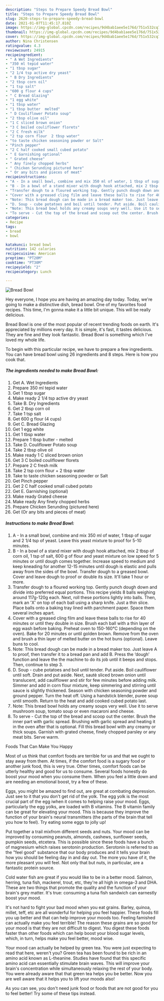 ```yaml
---
description: "Steps to Prepare Speedy Bread Bowl"
title: "Steps to Prepare Speedy Bread Bowl"
slug: 2620-steps-to-prepare-speedy-bread-bowl
date: 2021-01-07T11:45:17.810Z
image: https://img-global.cpcdn.com/recipes/9d4bab1aee5e176d/751x532cq70/bread-bowl-recipe-main-photo.jpg
thumbnail: https://img-global.cpcdn.com/recipes/9d4bab1aee5e176d/751x532cq70/bread-bowl-recipe-main-photo.jpg
cover: https://img-global.cpcdn.com/recipes/9d4bab1aee5e176d/751x532cq70/bread-bowl-recipe-main-photo.jpg
author: Nina Christensen
ratingvalue: 4.3
reviewcount: 24915
recipeingredient:
- " A Wet Ingredients"
- "350 ml tepid water"
- "1 tbsp sugar"
- "2 1/4 tsp active dry yeast"
- " B Dry Ingredients"
- "2 tbsp corn oil"
- "1 tsp salt"
- "600 g flour 4 cups"
- " C Bread Glazing"
- "1 egg white"
- "1 tbsp water"
- "1 tbsp butter  melted"
- " D Couliflower Potato soup"
- "2 tbsp olive oil"
- "1 C sliced brown onion"
- "3 C boiled couliflower florets"
- "2 C fresh milk"
- "2 tsp corn flour  2 tbsp water"
- "to taste chicken seasoning powder or Salt"
- "Pinch pepper"
- "2 C half cooked small cubed potato"
- " E Garnishing optional"
- " Grated cheese"
- " Any finely chopped herbs"
- " Chicken Serunding pictured here"
- " Or any bits and pieces of meat"
recipeinstructions:
- "A - In a small bowl, combine and mix 350 ml of water, 1 tbsp of sugar and 2 1/4 tsp of yeast. Leave this yeast mixture to proof for 5-10 minutes."
- "B - In a bowl of a stand mixer with dough hook attached, mix 2 tbsp of corn oil, 1 tsp of salt, 600 g of flour and yeast mixture on low speed for 5 minutes or until dough comes together. Increase speed to medium and keep kneading for another 12-15 minutes until dough is elastic and pulls away from the sides of the bowl. Transfer dough to a greased bowl. Cover and leave dough to proof or double its size. It&#39;ll take 1 hour or more."
- "Transfer dough to a floured working top. Gently punch dough down and divide into preferred equal portions. This recipe yields 8 balls weighing around 117g-120g each. Next, roll these portions lightly into balls. Then, mark an &#39;X&#39; on top of each ball using a sharp knife. Just a thin slice. Place balls onto a baking tray lined with parchment paper. Space them several inches apart."
- "Cover with a greased cling film and leave these balls to rise for 40 minutes or until they double in size. Brush each ball with a thin layer of egg wash before baking. Preheat oven to 150-160°C (depending on the oven). Bake for 20 minutes or until golden brown. Remove from the oven and brush a thin layer of melted butter on the hot buns (optional). Leave buns to cool."
- "Note: This bread dough can be made in a bread maker too. Just leave A to proof, then transfer it to a bread pan and add B. Press the ‘dough’ function and leave the the machine to do its job until it beeps and stops. Then, continue to step 3."
- "D. Soup - cube potatoes and boil until tender. Put aside. Boil cauliflower until soft. Drain and put aside. Next, sautè sliced brown onion until translucent, add cauliflower and stir for few minutes before adding milk. Simmer and add in corn flour mixture, keep simmering and stirring until sauce is slightly thickened. Season with chicken seasoning powder and ground pepper. Turn the heat off. Using a handstick blender, puree soup until smooth. Return to the heat and add cooked cubed potato last."
- "Note: This bread bowl holds any creamy soups very well. Use it to serve mushroom soup, tomato soup or even macaroni and cheese."
- "To serve - Cut the top of the bread and scoop out the center. Brush the inner part with garlic spread. Brushing with garlic spread and heating it in the oven after that is optional. Fill this bread bowl with any creamy or thick soups. Garnish with grated cheese, finely chopped parsley or any meat bits. Serve warm."
categories:
- Recipe
tags:
- bread
- bowl

katakunci: bread bowl 
nutrition: 142 calories
recipecuisine: American
preptime: "PT20M"
cooktime: "PT30M"
recipeyield: "2"
recipecategory: Lunch

---
```



![Bread Bowl](https://img-global.cpcdn.com/recipes/9d4bab1aee5e176d/751x532cq70/bread-bowl-recipe-main-photo.jpg)

Hey everyone, I hope you are having an amazing day today. Today, we're going to make a distinctive dish, bread bowl. One of my favorites food recipes. This time, I'm gonna make it a little bit unique. This will be really delicious.



Bread Bowl is one of the most popular of recent trending foods on earth. It's appreciated by millions every day. It is simple, it's fast, it tastes delicious. They are fine and they look fantastic. Bread Bowl is something which I've loved my whole life.


To begin with this particular recipe, we have to prepare a few ingredients. You can have bread bowl using 26 ingredients and 8 steps. Here is how you cook that.

<!--inarticleads1-->

##### The ingredients needed to make Bread Bowl:

1. Get  A. Wet Ingredients
1. Prepare 350 ml tepid water
1. Get 1 tbsp sugar
1. Make ready 2 1/4 tsp active dry yeast
1. Take  B. Dry Ingredients
1. Get 2 tbsp corn oil
1. Take 1 tsp salt
1. Get 600 g flour (4 cups)
1. Get  C. Bread Glazing
1. Get 1 egg white
1. Get 1 tbsp water
1. Prepare 1 tbsp butter - melted
1. Take  D. Couliflower Potato soup
1. Take 2 tbsp olive oil
1. Make ready 1 C sliced brown onion
1. Get 3 C boiled couliflower florets
1. Prepare 2 C fresh milk
1. Take 2 tsp corn flour + 2 tbsp water
1. Take to taste chicken seasoning powder or Salt
1. Get Pinch pepper
1. Get 2 C half cooked small cubed potato
1. Get  E. Garnishing (optional)
1. Make ready  Grated cheese
1. Make ready  Any finely chopped herbs
1. Prepare  Chicken Serunding (pictured here)
1. Get  (Or any bits and pieces of meat)




<!--inarticleads2-->

##### Instructions to make Bread Bowl:

1. A - In a small bowl, combine and mix 350 ml of water, 1 tbsp of sugar and 2 1/4 tsp of yeast. Leave this yeast mixture to proof for 5-10 minutes.
1. B - In a bowl of a stand mixer with dough hook attached, mix 2 tbsp of corn oil, 1 tsp of salt, 600 g of flour and yeast mixture on low speed for 5 minutes or until dough comes together. Increase speed to medium and keep kneading for another 12-15 minutes until dough is elastic and pulls away from the sides of the bowl. Transfer dough to a greased bowl. Cover and leave dough to proof or double its size. It&#39;ll take 1 hour or more.
1. Transfer dough to a floured working top. Gently punch dough down and divide into preferred equal portions. This recipe yields 8 balls weighing around 117g-120g each. Next, roll these portions lightly into balls. Then, mark an &#39;X&#39; on top of each ball using a sharp knife. Just a thin slice. Place balls onto a baking tray lined with parchment paper. Space them several inches apart.
1. Cover with a greased cling film and leave these balls to rise for 40 minutes or until they double in size. Brush each ball with a thin layer of egg wash before baking. Preheat oven to 150-160°C (depending on the oven). Bake for 20 minutes or until golden brown. Remove from the oven and brush a thin layer of melted butter on the hot buns (optional). Leave buns to cool.
1. Note: This bread dough can be made in a bread maker too. Just leave A to proof, then transfer it to a bread pan and add B. Press the ‘dough’ function and leave the the machine to do its job until it beeps and stops. Then, continue to step 3.
1. D. Soup - cube potatoes and boil until tender. Put aside. Boil cauliflower until soft. Drain and put aside. Next, sautè sliced brown onion until translucent, add cauliflower and stir for few minutes before adding milk. Simmer and add in corn flour mixture, keep simmering and stirring until sauce is slightly thickened. Season with chicken seasoning powder and ground pepper. Turn the heat off. Using a handstick blender, puree soup until smooth. Return to the heat and add cooked cubed potato last.
1. Note: This bread bowl holds any creamy soups very well. Use it to serve mushroom soup, tomato soup or even macaroni and cheese.
1. To serve - Cut the top of the bread and scoop out the center. Brush the inner part with garlic spread. Brushing with garlic spread and heating it in the oven after that is optional. Fill this bread bowl with any creamy or thick soups. Garnish with grated cheese, finely chopped parsley or any meat bits. Serve warm.




Foods That Can Make You Happy


Most of us think that comfort foods are terrible for us and that we ought to stay away from them. At times, if the comfort food is a sugary food or another junk food, this is very true. Other times, comfort foods can be utterly healthy and good for us to consume. Several foods honestly do boost your mood when you consume them. When you feel a little down and are needing an emotional boost, try a few of these.

Eggs, you might be amazed to find out, are great at combating depression. Just see to it that you don't get rid of the yolk. The egg yolk is the most crucial part of the egg iwhen it comes to helping raise your mood. Eggs, particularly the egg yolks, are loaded with B vitamins. The B vitamin family can be great for elevating your mood. This is because they improve the function of your brain's neural transmitters (the parts of the brain that tell you how to feel). Try eating some eggs to jolly up!

Put together a trail mixfrom different seeds and nuts. Your mood can be improved by consuming peanuts, almonds, cashews, sunflower seeds, pumpkin seeds, etcetera. This is possible since these foods have a bunch of magnesium which raises serotonin production. Serotonin is referred to as the "feel good" substance that our body produces and it tells your brain how you should be feeling day in and day out. The more you have of it, the more pleasant you will feel. Not only that but nuts, in particular, are a fantastic protein source.

Cold water fish are great if you would like to be in a better mood. Salmon, herring, tuna fish, mackerel, trout, etc, they're all high in omega-3 and DHA. These are two things that promote the quality and the function of your brain's grey matter. It's true: consuming a tuna fish sandwich can earnestly boost your mood. 

It's not hard to fight your bad mood when you eat grains. Barley, quinoa, millet, teff, etc are all wonderful for helping you feel happier. These foods fill you up better and that can help improve your moods too. Feeling famished can actually make you feel terrible! The reason these grains are so good for your mood is that they are not difficult to digest. You digest these foods faster than other foods which can help boost your blood sugar levels, which, in turn, helps make you feel better, mood wise.

Your mood can actually be helped by green tea. You were just expecting to read that here, weren't you? Green tea has been found to be rich in an amino acid known as L-theanine. Studies have found that this specific amino acid can essentially stimulate brain waves. This will improve your brain's concentration while simultaneously relaxing the rest of your body. You were already aware that that green tea helps you be better. Now you are well aware that it helps you to lift your moods also!

As you can see, you don't need junk food or foods that are not good for you to feel better! Try  some  of  these  tips  instead.

